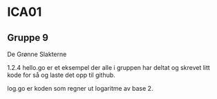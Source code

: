 # ICA01
## Gruppe 9
De Grønne Slakterne

1.2.4
hello.go er et eksempel der alle i gruppen har deltat og skrevet litt kode for
så og laste det opp til github.

log.go er koden som regner ut logaritme av base 2.
